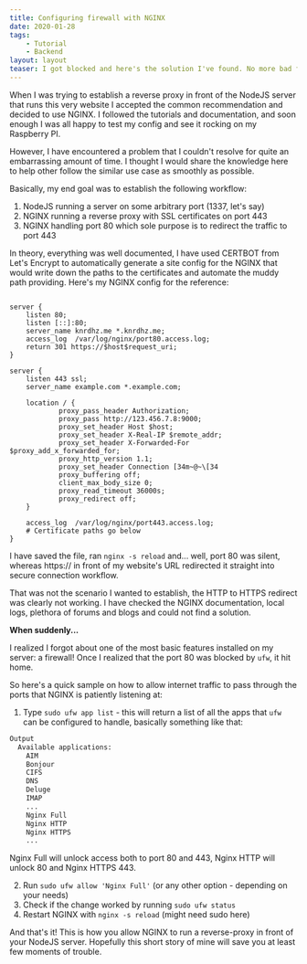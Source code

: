 ```yaml
---
title: Configuring firewall with NGINX
date: 2020-01-28
tags:
    - Tutorial
    - Backend
layout: layout
teaser: I got blocked and here's the solution I've found. No more bad firewalls breaking your workflow.
---
```


When I was trying to establish a reverse proxy in front of the NodeJS server that runs this very website I accepted the common recommendation and decided to use NGINX. I followed the tutorials and documentation, and soon enough I was all happy to test my config and see it rocking on my Raspberry PI.

However, I have encountered a problem that I couldn't resolve for quite an embarrassing amount of time. I thought I would share the knowledge here to help other follow the similar use case as smoothly as possible.

Basically, my end goal was to establish the following workflow:

1. NodeJS running a server on some arbitrary port (1337, let's say)
2. NGINX running a reverse proxy with SSL certificates on port 443
3. NGINX handling port 80 which sole purpose is to redirect the traffic to port 443

In theory, everything was well documented, I have used CERTBOT from Let's Encrypt to automatically generate a site config for the NGINX that would write down the paths to the certificates and automate the muddy path providing. Here's my NGINX config for the reference:

```nginx

server {
    listen 80;
    listen [::]:80;
    server_name knrdhz.me *.knrdhz.me;
    access_log  /var/log/nginx/port80.access.log;
    return 301 https://$host$request_uri;
}

server {
    listen 443 ssl;
    server_name example.com *.example.com;

    location / {
            proxy_pass_header Authorization;
            proxy_pass http://123.456.7.8:9000;
            proxy_set_header Host $host;
            proxy_set_header X-Real-IP $remote_addr;
            proxy_set_header X-Forwarded-For $proxy_add_x_forwarded_for;
            proxy_http_version 1.1;
            proxy_set_header Connection [34m~@~\[34
            proxy_buffering off;
            client_max_body_size 0;
            proxy_read_timeout 36000s;
            proxy_redirect off;
    }

    access_log  /var/log/nginx/port443.access.log;
	# Certificate paths go below
}
```

I have saved the file, ran `nginx -s reload` and... well, port 80 was silent, whereas https:// in front of my website's URL redirected it straight into secure connection workflow.

That was not the scenario I wanted to establish, the HTTP to HTTPS redirect was clearly not working. I have checked the NGINX documentation, local logs, plethora of forums and blogs and could not find a solution.

**When suddenly...**

I realized I forgot about one of the most basic features installed on my server: a firewall! Once I realized that the port 80 was blocked by `ufw`, it hit home.

So here's a quick sample on how to allow internet traffic to pass through the ports that NGINX is patiently listening at:

1. Type `sudo ufw app list` - this will return a list of all the apps that `ufw` can be configured to handle, basically something like that:

```bash
Output
  Available applications:
	AIM
	Bonjour
	CIFS
	DNS
	Deluge
	IMAP
	...
    Nginx Full
    Nginx HTTP
    Nginx HTTPS
	...
```

Nginx Full will unlock access both to port 80 and 443, Nginx HTTP will unlock 80 and Nginx HTTPS 443.

2. Run `sudo ufw allow 'Nginx Full'` (or any other option - depending on your needs)
3. Check if the change worked by running `sudo ufw status`
4. Restart NGINX with `nginx -s reload` (might need sudo here)

And that's it! This is how you allow NGINX to run a reverse-proxy in front of your NodeJS server. Hopefully this short story of mine will save you at least few moments of trouble.
